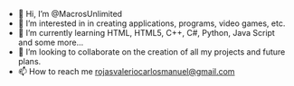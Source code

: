 - 👋 Hi, I’m @MacrosUnlimited
- 👀 I’m interested in in creating applications, programs, video games, etc.
- 🌱 I’m currently learning HTML, HTML5, C++, C#, Python, Java Script and some more...
- 💞️ I’m looking to collaborate on the creation of all my projects and future plans.
- 📫 How to reach me rojasvaleriocarlosmanuel@gmail.com

<!---
MacrosUnlimited/MacrosUnlimited is a ✨ special ✨ repository because its `README.md` (this file) appears on your GitHub profile.
You can click the Preview link to take a look at your changes.
--->
